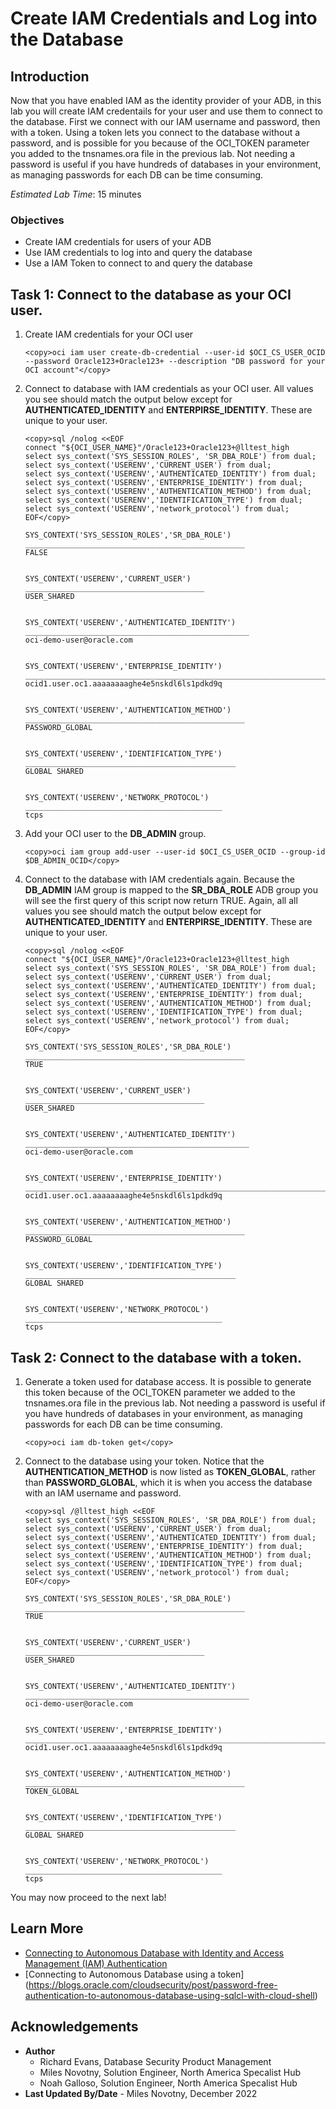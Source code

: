 # Create IAM Credentials and Log into the Database

## Introduction

Now that you have enabled IAM as the identity provider of your ADB, in this lab you will
create IAM credentails for your user and use them to connect to the database. First we connect with our IAM username and password, then with a token. Using a token lets you connect to the database without a password, and is possible for you because of the OCI_TOKEN parameter you added to the tnsnames.ora file in the previous lab. Not needing a password is useful if you have hundreds of databases in your environment, as managing passwords for each DB can be time consuming.

*Estimated Lab Time*: 15 minutes

### Objectives
- Create IAM credentials for users of your ADB
- Use IAM credentials to log into and query the database
- Use a IAM Token to connect to and query the database

## Task 1: Connect to the database as your OCI user.

1. Create IAM credentials for your OCI user

    ```
    <copy>oci iam user create-db-credential --user-id $OCI_CS_USER_OCID --password Oracle123+Oracle123+ --description "DB password for your OCI account"</copy>
    ```

2. Connect to database with IAM credentials as your OCI user. All values you see should match the output below except for **AUTHENTICATED_IDENTITY** and **ENTERPIRSE_IDENTITY**. These are unique to your user.

    ```
    <copy>sql /nolog <<EOF
    connect "${OCI_USER_NAME}"/Oracle123+Oracle123+@lltest_high
    select sys_context('SYS_SESSION_ROLES', 'SR_DBA_ROLE') from dual;
    select sys_context('USERENV','CURRENT_USER') from dual;
    select sys_context('USERENV','AUTHENTICATED_IDENTITY') from dual;
    select sys_context('USERENV','ENTERPRISE_IDENTITY') from dual;
    select sys_context('USERENV','AUTHENTICATION_METHOD') from dual;
    select sys_context('USERENV','IDENTIFICATION_TYPE') from dual;
    select sys_context('USERENV','network_protocol') from dual;
    EOF</copy>
    ```

    ```
    SYS_CONTEXT('SYS_SESSION_ROLES','SR_DBA_ROLE')    
    _________________________________________________
    FALSE                                             


    SYS_CONTEXT('USERENV','CURRENT_USER')    
    ________________________________________
    USER_SHARED                              


    SYS_CONTEXT('USERENV','AUTHENTICATED_IDENTITY')    
    __________________________________________________
    oci-demo-user@oracle.com   


    SYS_CONTEXT('USERENV','ENTERPRISE_IDENTITY')                                    
    _______________________________________________________________________________
    ocid1.user.oc1.aaaaaaaaghe4e5nskdl6ls1pdkd9q


    SYS_CONTEXT('USERENV','AUTHENTICATION_METHOD')    
    _________________________________________________
    PASSWORD_GLOBAL                                   


    SYS_CONTEXT('USERENV','IDENTIFICATION_TYPE')    
    _______________________________________________
    GLOBAL SHARED                                   


    SYS_CONTEXT('USERENV','NETWORK_PROTOCOL')    
    ____________________________________________
    tcps
    ```

3. Add your OCI user to the **DB_ADMIN** group.

    ```
    <copy>oci iam group add-user --user-id $OCI_CS_USER_OCID --group-id $DB_ADMIN_OCID</copy>
    ```

4. Connect to the database with IAM credentials again. Because the **DB\_ADMIN** IAM group is mapped to the **SR\_DBA\_ROLE** ADB group you will see the first query of this script now return TRUE. Again, all all values you see should match the output below except for **AUTHENTICATED_IDENTITY** and **ENTERPIRSE_IDENTITY**. These are unique to your user.

    ```
    <copy>sql /nolog <<EOF
    connect "${OCI_USER_NAME}"/Oracle123+Oracle123+@lltest_high
    select sys_context('SYS_SESSION_ROLES', 'SR_DBA_ROLE') from dual;
    select sys_context('USERENV','CURRENT_USER') from dual;
    select sys_context('USERENV','AUTHENTICATED_IDENTITY') from dual;
    select sys_context('USERENV','ENTERPRISE_IDENTITY') from dual;
    select sys_context('USERENV','AUTHENTICATION_METHOD') from dual;
    select sys_context('USERENV','IDENTIFICATION_TYPE') from dual;
    select sys_context('USERENV','network_protocol') from dual;
    EOF</copy>
    ```

    ```
    SYS_CONTEXT('SYS_SESSION_ROLES','SR_DBA_ROLE')    
    _________________________________________________
    TRUE                                              


    SYS_CONTEXT('USERENV','CURRENT_USER')    
    ________________________________________
    USER_SHARED                              


    SYS_CONTEXT('USERENV','AUTHENTICATED_IDENTITY')    
    __________________________________________________
    oci-demo-user@oracle.com                                  


    SYS_CONTEXT('USERENV','ENTERPRISE_IDENTITY')                                    
    _______________________________________________________________________________
    ocid1.user.oc1.aaaaaaaaghe4e5nskdl6ls1pdkd9q    


    SYS_CONTEXT('USERENV','AUTHENTICATION_METHOD')    
    _________________________________________________
    PASSWORD_GLOBAL                                   


    SYS_CONTEXT('USERENV','IDENTIFICATION_TYPE')    
    _______________________________________________
    GLOBAL SHARED                                   


    SYS_CONTEXT('USERENV','NETWORK_PROTOCOL')    
    ____________________________________________
    tcps   
    ```

## Task 2: Connect to the database with a token.

1. Generate a token used for database access. It is possible to generate this token because of the OCI_TOKEN parameter we added to the tnsnames.ora file in the previous lab. Not needing a password is useful if you have hundreds of databases in your environment, as managing passwords for each DB can be time consuming.

    ```
    <copy>oci iam db-token get</copy>
    ```

2. Connect to the database using your token. Notice that the **AUTHENTICATION_METHOD** is now listed as **TOKEN_GLOBAL**, rather than **PASSWORD_GLOBAL**, which it is when you access the database with an IAM username and password.

    ```
    <copy>sql /@lltest_high <<EOF
    select sys_context('SYS_SESSION_ROLES', 'SR_DBA_ROLE') from dual;
    select sys_context('USERENV','CURRENT_USER') from dual;
    select sys_context('USERENV','AUTHENTICATED_IDENTITY') from dual;
    select sys_context('USERENV','ENTERPRISE_IDENTITY') from dual;
    select sys_context('USERENV','AUTHENTICATION_METHOD') from dual;
    select sys_context('USERENV','IDENTIFICATION_TYPE') from dual;
    select sys_context('USERENV','network_protocol') from dual;
    EOF</copy>
    ```

    ```
    SYS_CONTEXT('SYS_SESSION_ROLES','SR_DBA_ROLE')    
    _________________________________________________
    TRUE                                              


    SYS_CONTEXT('USERENV','CURRENT_USER')    
    ________________________________________
    USER_SHARED                              


    SYS_CONTEXT('USERENV','AUTHENTICATED_IDENTITY')    
    __________________________________________________
    oci-demo-user@oracle.com                                


    SYS_CONTEXT('USERENV','ENTERPRISE_IDENTITY')                                    
    _______________________________________________________________________________
    ocid1.user.oc1.aaaaaaaaghe4e5nskdl6ls1pdkd9q    


    SYS_CONTEXT('USERENV','AUTHENTICATION_METHOD')    
    _________________________________________________
    TOKEN_GLOBAL                                  


    SYS_CONTEXT('USERENV','IDENTIFICATION_TYPE')    
    _______________________________________________
    GLOBAL SHARED                                   


    SYS_CONTEXT('USERENV','NETWORK_PROTOCOL')    
    ____________________________________________
    tcps   
    ```

You may now proceed to the next lab!

## Learn More

* [Connecting to Autonomous Database with Identity and Access Management (IAM) Authentication](https://docs.oracle.com/en/cloud/paas/autonomous-database/adbsa/iam-access-database.html#GUID-CFC74EAF-E887-4B1F-9E9A-C956BCA0BEA9)
* [Connecting to Autonomous Database using a token] (https://blogs.oracle.com/cloudsecurity/post/password-free-authentication-to-autonomous-database-using-sqlcl-with-cloud-shell)

## Acknowledgements
* **Author**
  * Richard Evans, Database Security Product Management
  * Miles Novotny, Solution Engineer, North America Specalist Hub
  * Noah Galloso, Solution Engineer, North America Specalist Hub
* **Last Updated By/Date** - Miles Novotny, December 2022
